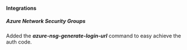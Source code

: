 
#### Integrations
##### Azure Network Security Groups
Added the ***azure-nsg-generate-login-url*** command to easy achieve the auth code.
